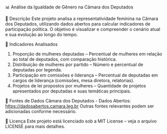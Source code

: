 📊 Análise da Igualdade de Gênero na Câmara dos Deputados

📌 Descrição
Este projeto analisa a representatividade feminina na Câmara dos Deputados, utilizando dados abertos para calcular indicadores de participação política. O objetivo é visualizar e compreender o cenário atual e sua evolução ao longo do tempo.

🎯 Indicadores Analisados
1. Proporção de mulheres deputadas – Percentual de mulheres em relação ao total de deputados, com comparação histórica.
2. Distribuição de mulheres por partido – Número e percentual de deputadas por legenda.
3. Participação em comissões e liderança – Percentual de deputadas em cargos de liderança (comissões, mesa diretora, relatorias).
4. Projetos de lei propostos por mulheres – Quantidade de projetos apresentados por deputadas e suas temáticas principais.  

📡 Fontes de Dados
Câmara dos Deputados - Dados Abertos: https://dadosabertos.camara.leg.br
Outras fontes relevantes podem ser adicionadas conforme necessário.

📜 Licença
Este projeto está licenciado sob a MIT License – veja o arquivo LICENSE para mais detalhes.
